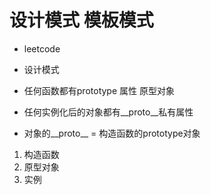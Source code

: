 # 设计模式 模板模式
  - leetcode
  - 设计模式

  - 任何函数都有prototype 属性 原型对象
  - 任何实例化后的对象都有__proto__私有属性
  - 对象的__proto__ = 构造函数的prototype对象
  1. 构造函数
  2. 原型对象
  3. 实例
  